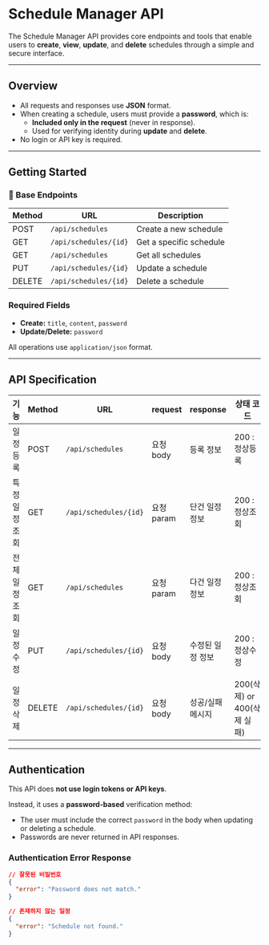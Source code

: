 # Schedule Manager API

The Schedule Manager API provides core endpoints and tools that enable users to **create**, **view**, **update**, and **delete** schedules through a simple and secure interface.

---

## Overview

- All requests and responses use **JSON** format.
- When creating a schedule, users must provide a **password**, which is:
  - **Included only in the request** (never in response).
  - Used for verifying identity during **update** and **delete**.
- No login or API key is required.

---

## Getting Started

### 🔗 Base Endpoints

| Method | URL                     | Description                     |
|--------|--------------------------|----------------------------------|
| POST   | `/api/schedules`         | Create a new schedule            |
| GET    | `/api/schedules/{id}`    | Get a specific schedule          |
| GET    | `/api/schedules`         | Get all schedules                |
| PUT    | `/api/schedules/{id}`    | Update a schedule                |
| DELETE | `/api/schedules/{id}`    | Delete a schedule                |

### Required Fields

- **Create:** `title`, `content`, `password`
- **Update/Delete:** `password`

All operations use `application/json` format.

---

## API Specification

| 기능             | Method | URL                    | request      | response          | 상태 코드                     |
|------------------|--------|-------------------------|--------------|-------------------|------------------------------|
| 일정 등록         | POST   | `/api/schedules`        | 요청 body     | 등록 정보          | 200 : 정상등록               |
| 특정 일정 조회     | GET    | `/api/schedules/{id}`   | 요청 param    | 단건 일정 정보      | 200 : 정상조회               |
| 전체 일정 조회     | GET    | `/api/schedules`        | 요청 param    | 다건 일정 정보      | 200 : 정상조회               |
| 일정 수정         | PUT    | `/api/schedules/{id}`   | 요청 body     | 수정된 일정 정보    | 200 : 정상수정               |
| 일정 삭제         | DELETE | `/api/schedules/{id}`   | 요청 body     | 성공/실패 메시지    | 200(삭제) or 400(삭제 실패) |

---

## Authentication

This API does **not use login tokens or API keys**.

Instead, it uses a **password-based** verification method:

- The user must include the correct `password` in the body when updating or deleting a schedule.
- Passwords are never returned in API responses.

### Authentication Error Response

```json
// 잘못된 비밀번호
{
  "error": "Password does not match."
}

// 존재하지 않는 일정
{
  "error": "Schedule not found."
}
